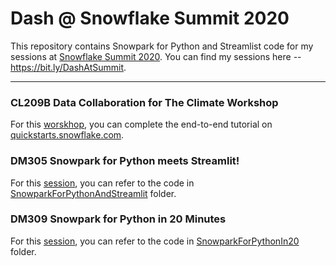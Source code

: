 # Dash @ Snowflake Summit 2020

This repository contains Snowpark for Python and Streamlist code for my sessions at [Snowflake Summit 2020](https://www.snowflake.com/summit/). You can find my sessions here -- https://bit.ly/DashAtSummit.


___

### CL209B Data Collaboration for The Climate Workshop

For this [worskhop](https://events.snowflake.com/summit/agenda/session/884581), you can complete the end-to-end tutorial on [quickstarts.snowflake.com](https://quickstarts.snowflake.com/guide/getting_started_with_snowpark_for_python_streamlit/index.html?index=..%2F..index#0).

### DM305 Snowpark for Python meets Streamlit!

For this [session](https://events.snowflake.com/summit/agenda/session/833987), you can refer to the code in [SnowparkForPythonAndStreamlit](SnowparkForPythonAndStreamlit) folder.

### DM309 Snowpark for Python in 20 Minutes

For this [session](https://events.snowflake.com/summit/agenda/session/884570), you can refer to the code in [SnowparkForPythonIn20](SnowparkForPythonIn20) folder.
